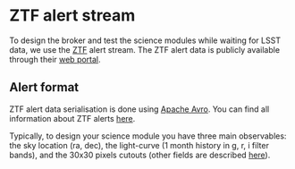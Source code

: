 # ZTF alert stream

To design the broker and test the science modules while waiting for LSST data, we use the [ZTF](https://www.ztf.caltech.edu/) alert stream. The ZTF alert data is publicly available through their [web portal](https://ztf.uw.edu/alerts/public/).

## Alert format

ZTF alert data serialisation is done using [Apache Avro](http://avro.apache.org/). You can find all information about ZTF alerts [here](https://zwickytransientfacility.github.io/ztf-avro-alert/).

Typically, to design your science module you have three main observables: the sky location (ra, dec), the light-curve (1 month history in g, r, i filter bands), and the 30x30 pixels cutouts (other fields are described [here](https://zwickytransientfacility.github.io/ztf-avro-alert/schema.html)).
